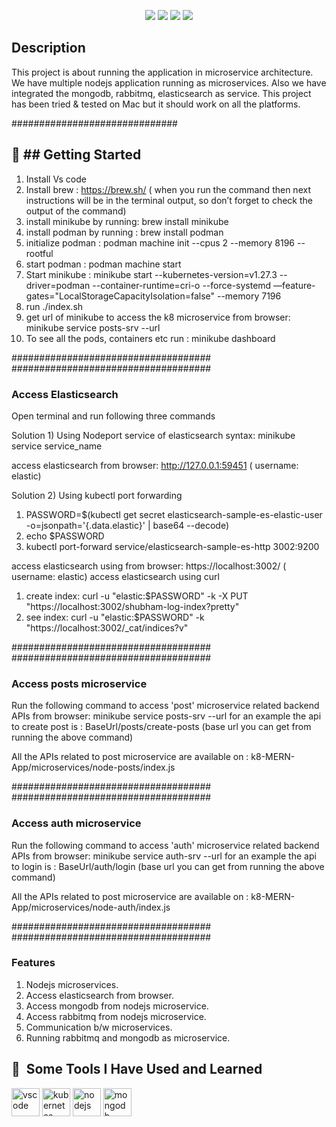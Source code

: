 

<p align="center">
    <a href="https://kubernetes.io" alt="Kubernetes">
        <img src="https://img.shields.io/badge/Kubernetes-1.18-blue" /></a>
    <a href="https://minikube.sigs.k8s.io/docs" alt="minikube">
        <img src="https://img.shields.io/badge/minikube-v1.31.1-black" /></a>
    <a href="https://podman.io" alt="podman">
        <img src="https://img.shields.io/badge/podman-4.6.0-purple" /></a>
    <a href="https://podman.io" alt="mit">
        <img src="https://img.shields.io/badge/License-MIT-green" /></a>

</p>

<h2>Description</h2>

This project is about running the application in microservice architecture. We have multiple nodejs application running as microservices. Also we have integrated the mongodb, rabbitmq, elasticsearch as service. This project has been tried & tested on Mac but it should work on all the platforms.
    
##############################

<h2> 🚀 ## Getting Started</h2>

1) Install Vs code
2) Install brew : https://brew.sh/ ( when you run the command then next instructions will be in the terminal output, so don’t forget to check the output of the command) 
3) install minikube by running: brew install minikube
4) install podman by running : brew install podman
5) initialize podman :  podman machine init --cpus 2 --memory 8196 --rootful
6) start podman : podman machine start
7) Start minikube : minikube start --kubernetes-version=v1.27.3 --driver=podman --container-runtime=cri-o --force-systemd —feature-gates="LocalStorageCapacityIsolation=false" --memory 7196
8) run ./index.sh
9) get url of minikube to access the k8 microservice from browser: minikube service posts-srv --url 
10) To see all the pods, containers etc run : minikube dashboard

####################################
####################################

<h3> Access Elasticsearch </h3>

Open terminal and run following three commands 

Solution 1) Using Nodeport service of elasticsearch
    syntax: minikube service service_name


access elasticsearch from browser: http://127.0.0.1:59451 ( username: elastic)

Solution 2) Using kubectl port forwarding
1) PASSWORD=$(kubectl get secret elasticsearch-sample-es-elastic-user -o=jsonpath='{.data.elastic}' | base64 --decode)
2) echo $PASSWORD
3) kubectl port-forward service/elasticsearch-sample-es-http 3002:9200 

access elasticsearch using from browser: https://localhost:3002/ ( username: elastic)
access elasticsearch using curl

  1) create index: curl -u "elastic:$PASSWORD" -k -X PUT "https://localhost:3002/shubham-log-index?pretty"
  2) see index: curl -u "elastic:$PASSWORD" -k "https://localhost:3002/_cat/indices?v"


####################################
####################################

<h3>Access posts microservice</h3>

Run the following command to access 'post' microservice related  backend APIs from browser: minikube service posts-srv --url
for an example the api to create post is : BaseUrl/posts/create-posts (base url you can get from running the above command)

All the APIs related to post microservice are available on : k8-MERN-App/microservices/node-posts/index.js

####################################
####################################

<h3>Access auth microservice</h3>

Run the following command to access 'auth' microservice related backend APIs from browser: minikube service auth-srv --url
for an example the api to login is : BaseUrl/auth/login (base url you can get from running the above command)

All the APIs related to post microservice are available on : k8-MERN-App/microservices/node-auth/index.js

####################################
####################################

<h3>Features</h3>

1) Nodejs microservices.
2) Access elasticsearch from browser.
3) Access mongodb from nodejs microservice.
4) Access rabbitmq from nodejs microservice.
5) Communication b/w microservices.
6) Running rabbitmq and mongodb as microservice.
   


<h2> 🚀 &nbsp;Some Tools I Have Used and Learned</h2>
<p align="left">
    <img src="https://cdn.jsdelivr.net/gh/devicons/devicon/icons/vscode/vscode-original.svg" alt="vscode" width="45" height="45"/>
    <img src="https://cdn.jsdelivr.net/gh/devicons/devicon/icons/kubernetes/kubernetes-plain.svg"  alt="kubernetes" width="45" height="45"/>
    <img src="https://cdn.jsdelivr.net/gh/devicons/devicon/icons/nodejs/nodejs-original-wordmark.svg"  alt="nodejs" width="45" height="45"/>
    <img src="https://cdn.jsdelivr.net/gh/devicons/devicon/icons/mongodb/mongodb-original-wordmark.svg" alt="mongodb" width="45" height="45"/>
</p>

